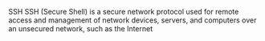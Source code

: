 SSH SSH (Secure Shell) is a secure network protocol used for remote access and management of network devices, servers, and computers over an unsecured network, such as the Internet
